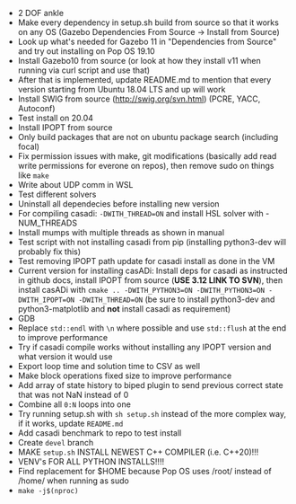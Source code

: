 - 2 DOF ankle
- Make every dependency in setup.sh build from source so that it works on any OS (Gazebo Dependencies From Source -> Install from Source)
- Look up what's needed for Gazebo 11 in "Dependencies from Source" and try out installing on Pop OS 19.10
- Install Gazebo10 from source (or look at how they install v11 when running via curl script and use that)
- After that is implemented, update README.md to mention that every version starting from Ubuntu 18.04 LTS and up will work
- Install SWIG from source (http://swig.org/svn.html) (PCRE, YACC, Autoconf)
- Test install on 20.04
- Install IPOPT from source
- Only build packages that are not on ubuntu package search (including focal)
- Fix permission issues with make, git modifications (basically add read write permissions for everone on repos), then remove sudo on things like `make`
- Write about UDP comm in WSL
- Test different solvers
- Uninstall all dependecies before installing new version
- For compiling casadi: `-DWITH_THREAD=ON` and install HSL solver with -NUM_THREADS
- Install mumps with multiple threads as shown in manual
- Test script with not installing casadi from pip (installing python3-dev will probably fix this)
- Test removing IPOPT path update for casadi install as done in the VM
- Current version for installing casADi: Install deps for casadi as instructed in github docs, install IPOPT from source (**USE 3.12 LINK TO SVN**), then install casADi with `cmake .. -DWITH_PYTHON3=ON -DWITH_PYTHON3=ON -DWITH_IPOPT=ON -DWITH_THREAD=ON` (be sure to install python3-dev and python3-matplotlib and **not** install casadi as requirement) 
- GDB
- Replace `std::endl` with `\n` where possible and use `std::flush` at the end to improve performance
- Try if casadi compile works without installing any IPOPT version and what version it would use
- Export loop time and solution time to CSV as well
- Make block operations fixed size to improve performance
- Add array of state history to biped plugin to send previous correct state that was not NaN instead of 0
- Combine all `0:N` loops into one
- Try running setup.sh with `sh setup.sh` instead of the more complex way, if it works, update `README.md`
- Add casadi benchmark to repo to test install
- Create `devel` branch
- MAKE `setup.sh` INSTALL NEWEST C++ COMPILER (i.e. C++20)!!!
- VENV's FOR ALL PYTHON INSTALLS!!!!
- Find replacement for $HOME because Pop OS uses /root/ instead of /home/ when running as sudo
- `make -j$(nproc)`